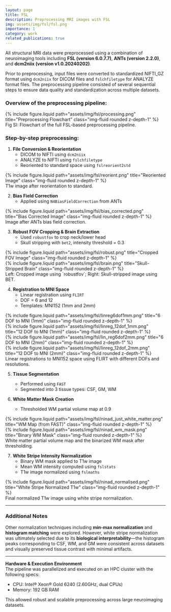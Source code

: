 ```yaml
---
layout: page
title: FSL
description: Preprocessing MRI images with FSL
img: assets/img/fsl/fsl.png
importance: 1
category: work
related_publications: true
---
```


All structural MRI data were preprocessed using a combination of neuroimaging tools including **FSL (version 6.0.7.7)**, **ANTs (version 2.2.0)**, and **dcm2niix (version v1.0.20240202)**. 

Prior to preprocessing, input files were converted to standardized NIFTI_GZ format using `dcm2niix` for DICOM files and `fslchfiletype` for ANALYZE format files. The preprocessing pipeline consisted of several sequential steps to ensure data quality and standardization across multiple datasets.

### Overview of the preprocessing pipeline:

<div class="row justify-content-sm-center">
  <div class="col-sm-10 mt-3 mt-md-0">
    {% include figure.liquid path="assets/img/fsl/processing.png" title="Preprocessing Flowchart" class="img-fluid rounded z-depth-1" %}
  </div>
</div>
<div class="caption">
    Fig SI: Flowchart of the full FSL-based preprocessing pipeline.
</div>

### Step-by-step preprocessing:

1. **File Conversion & Reorientation**
   - DICOM to NIFTI using `dcm2niix`
   - ANALYZE to NIFTI using `fslchfiletype`
   - Reoriented to standard space using `fslreorient2std`

<div class="row">
  <div class="col-sm mt-3 mt-md-0">
    {% include figure.liquid path="assets/img/fsl/reorient.png" title="Reoriented Image" class="img-fluid rounded z-depth-1" %}
  </div>
</div>
<div class="caption">
    T1w image after reorientation to standard.
</div>

2. **Bias Field Correction**
   - Applied using `N4BiasFieldCorrection` from ANTs

<div class="row">
  <div class="col-sm mt-3 mt-md-0">
    {% include figure.liquid path="assets/img/fsl/bias_corrected.png" title="Bias Corrected Image" class="img-fluid rounded z-depth-1" %}
  </div>
</div>
<div class="caption">
    Image after ANTs bias field correction.
</div>

3. **Robust FOV Cropping & Brain Extraction**
   - Used `robustfov` to crop neck/lower head
   - Skull stripping with `bet2`, intensity threshold = 0.3

<div class="row">
  <div class="col-sm-6 mt-3 mt-md-0">
    {% include figure.liquid path="assets/img/fsl/robust.png" title="Cropped FOV Image" class="img-fluid rounded z-depth-1" %}
  </div>
  <div class="col-sm-6 mt-3 mt-md-0">
    {% include figure.liquid path="assets/img/fsl/brain.png" title="Skull-Stripped Brain" class="img-fluid rounded z-depth-1" %}
  </div>
</div>
<div class="caption">
    Left: Cropped image using `robustfov`; Right: Skull-stripped image using BET.
</div>

4. **Registration to MNI Space**
   - Linear registration using `FLIRT`
   - DOF = 6 and 12
   - Templates: MNI152 (1mm and 2mm)

<div class="row">
  <div class="col-sm-6 mt-3 mt-md-0">
    {% include figure.liquid path="assets/img/fsl/linreg6dof1mm.png" title="6 DOF to MNI (1mm)" class="img-fluid rounded z-depth-1" %}
  </div>
  <div class="col-sm-6 mt-3 mt-md-0">
    {% include figure.liquid path="assets/img/fsl/linreg_12dof_1mm.png" title="12 DOF to MNI (1mm)" class="img-fluid rounded z-depth-1" %}
  </div>
</div>
<div class="row mt-4">
  <div class="col-sm-6">
    {% include figure.liquid path="assets/img/fsl/lin_reg6dof2mm.png" title="6 DOF to MNI (2mm)" class="img-fluid rounded z-depth-1" %}
  </div>
  <div class="col-sm-6">
    {% include figure.liquid path="assets/img/fsl/linreg_12dof_2mm.png" title="12 DOF to MNI (2mm)" class="img-fluid rounded z-depth-1" %}
  </div>
</div>
<div class="caption">
    Linear registrations to MNI152 space using FLIRT with different DOFs and resolutions.
</div>

5. **Tissue Segmentation**
   - Performed using `FAST`
   - Segmented into 3 tissue types: CSF, GM, WM

6. **White Matter Mask Creation**
   - Thresholded WM partial volume map at 0.9

<div class="row">
  <div class="col-sm-6 mt-3 mt-md-0">
    {% include figure.liquid path="assets/img/fsl/ninad_just_white_matter.png" title="WM Map (from FAST)" class="img-fluid rounded z-depth-1" %}
  </div>
  <div class="col-sm-6 mt-3 mt-md-0">
    {% include figure.liquid path="assets/img/fsl/ninad_wm_mask.png" title="Binary WM Mask" class="img-fluid rounded z-depth-1" %}
  </div>
</div>
<div class="caption">
    White matter partial volume map and the binarized WM mask after thresholding.
</div>

7. **White Stripe Intensity Normalization**
   - Binary WM mask applied to T1w image
   - Mean WM intensity computed using `fslstats`
   - T1w image normalized using `fslmaths`

<div class="row">
  <div class="col-sm mt-3 mt-md-0">
    {% include figure.liquid path="assets/img/fsl/ninad_normalised.png" title="White Stripe Normalized T1w" class="img-fluid rounded z-depth-1" %}
  </div>
</div>
<div class="caption">
    Final normalized T1w image using white stripe normalization.
</div>

---

### Additional Notes

Other normalization techniques including **min-max normalization** and **histogram matching** were explored. However, white stripe normalization was ultimately selected due to its **biological interpretability**—the histogram peaks corresponding to CSF, WM, and GM were consistent across datasets and visually preserved tissue contrast with minimal artifacts.

---

**Hardware & Execution Environment**  
The pipeline was parallelized and executed on an HPC cluster with the following specs:  
- CPU: Intel® Xeon® Gold 6240 (2.60GHz, dual CPUs)  
- Memory: 192 GB RAM  

This allowed robust and scalable preprocessing across large neuroimaging datasets.
